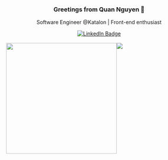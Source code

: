 <h3 align="center">
  Greetings from Quan Nguyen 👋
</h3>
<p align="center">Software Engineer @Katalon | Front-end enthusiast</p>

<div id="header" align="center">
  <a target="_blank" href="https://www.linkedin.com/in/daviddesar/">
    <img src="https://img.shields.io/badge/LinkedIn-blue?style=for-the-badge&logo=linkedin&logoColor=white" alt="LinkedIn Badge"/>
  </a>
</div>
&nbsp;

<div align="center">
  <div style="display: flex; align-items: flex-start;">
    <img src="https://media.giphy.com/media/ZVik7pBtu9dNS/giphy.gif" width="300"/>
    <img src="https://github-readme-stats.vercel.app/api/top-langs/?username=daviddesar&layout=compact&show_icons=true&title_color=ffffff&icon_color=34abeb&text_color=daf7dc&bg_color=151515"/> 
  </div>
</div>

<!--
**daviddesar/daviddesar** is a ✨ _special_ ✨ repository because its `README.md` (this file) appears on your GitHub profile.

Here are some ideas to get you started:

- 🔭 I’m currently working on ...
- 🌱 I’m currently learning ...
- 👯 I’m looking to collaborate on ...
- 🤔 I’m looking for help with ...
- 💬 Ask me about ...
- 📫 How to reach me: ...
- 😄 Pronouns: ...
- ⚡ Fun fact: ...
-->
